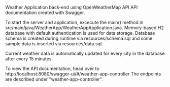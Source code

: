 Weather Application back-end using OpenWeatherMap API
API documentation created with Swagger.

To start the server and application, excecute the main() method in src/main/java/WeatherApp/WeatherAppApplication.java.
Memory-based H2 database with default authentication is used for data storage.
Database schema is created during runtime via resources/schema.sql and some sample data is inserted via resources/data.sql.

Current weather data is automatically updated for every city in the database after every 15 minutes.

To view the API documentation, head over to http://localhost:8080/swagger-ui/#/weather-app-controller
The endpoints are described under "weather-app-controller".
